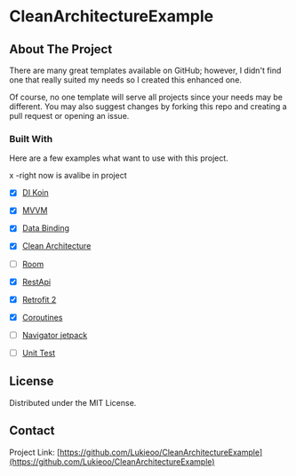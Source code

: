 # CleanArchitectureExample  
<!-- ABOUT THE PROJECT -->
## About The Project
  
There are many great templates available on GitHub; however, I didn't find one that really suited my needs so I created this enhanced one. 
 
Of course, no one template will serve all projects since your needs may be different. You may also suggest changes by forking this repo and creating a pull request or opening an issue.  
  
### Built With

Here are a few examples what want to use with this project.

x -right now is avalibe in project

- [x] [DI Koin](https://insert-koin.io/)
- [x] [MVVM](https://developer.android.com/jetpack/guide?gclid=Cj0KCQiAgP6PBhDmARIsAPWMq6mFo28yBKXojsFY41Jx7evAThwdWurC7fCcwiTPHJcKQjjcYjxwsuAaArOREALw_wcB&gclsrc=aw.ds)
- [x] [Data Binding](https://vuejs.org/)
- [x] [Clean Architecture](https://medium.com/swlh/clean-architecture-in-android-a-beginner-approach-be0ce00d806b)
- [ ] [Room](https://developer.android.com/training/data-storage/room)
- [x] [RestApi](https://api.rawg.io/docs/)
- [x] [Retrofit 2](https://github.com/square/retrofit)
- [x] [Coroutines](https://developer.android.com/kotlin/coroutines?gclid=Cj0KCQiAgP6PBhDmARIsAPWMq6l9Buo9u1HVzL6065eZAyBqmvbqjwRMnInjvdYQO8T10ijYY84LYVMaAlDrEALw_wcB&gclsrc=aw.ds)
- [ ] [Navigator jetpack](https://developer.android.com/guide/navigation?gclid=Cj0KCQiAgP6PBhDmARIsAPWMq6mEMemyJ5Hmfj8o1r9J70zS2sy3Bzl-yDtdZgcgUZGOzdb8TkpXeDQaAg9YEALw_wcB&gclsrc=aw.ds)
- [ ] [Unit Test]("https://developer.android.com/training/testing/fundamentals") 

   
<!-- LICENSE -->
## License

Distributed under the MIT License.   


<!-- CONTACT -->
## Contact
 
Project Link: [https://github.com/Lukieoo/CleanArchitectureExample](https://github.com/Lukieoo/CleanArchitectureExample)
   
